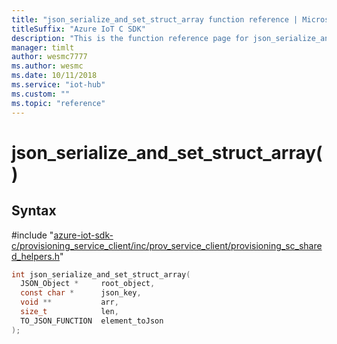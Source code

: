 ```yaml
---                             
title: "json_serialize_and_set_struct_array function reference | Microsoft Docs" 
titleSuffix: "Azure IoT C SDK"            
description: "This is the function reference page for json_serialize_and_set_struct_array() in the Azure IoT C SDK. This SDK is used with the Azure IoT Hub and Azure IoT Hub Device Provisioning Service"            
manager: timlt                 
author: wesmc7777              
ms.author: wesmc               
ms.date: 10/11/2018                    
ms.service: "iot-hub"             
ms.custom: ""                
ms.topic: "reference"        
---                            
```


# json_serialize_and_set_struct_array()

## Syntax

\#include "[azure-iot-sdk-c/provisioning_service_client/inc/prov_service_client/provisioning_sc_shared_helpers.h](../provisioning-sc-shared-helpers-h.md)"  
```C
int json_serialize_and_set_struct_array(
  JSON_Object *     root_object,
  const char *      json_key,
  void **           arr,
  size_t            len,
  TO_JSON_FUNCTION  element_toJson
);
```

